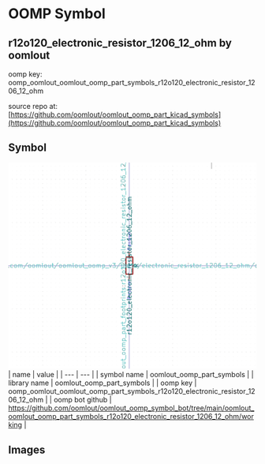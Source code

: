 # OOMP Symbol  
## r12o120_electronic_resistor_1206_12_ohm  by oomlout  
  
oomp key: oomp_oomlout_oomlout_oomp_part_symbols_r12o120_electronic_resistor_1206_12_ohm  
  
source repo at: [https://github.com/oomlout/oomlout_oomp_part_kicad_symbols](https://github.com/oomlout/oomlout_oomp_part_kicad_symbols)  
## Symbol  
  
[![working.png](working_600.png)](working.png)  
| name | value | 
| --- | --- | 
| symbol name | oomlout_oomp_part_symbols | 
| library name | oomlout_oomp_part_symbols | 
| oomp key | oomp_oomlout_oomlout_oomp_part_symbols_r12o120_electronic_resistor_1206_12_ohm | 
| oomp bot github | https://github.com/oomlout/oomlout_oomp_symbol_bot/tree/main/oomlout_oomlout_oomp_part_symbols_r12o120_electronic_resistor_1206_12_ohm/working | 
## Images  
